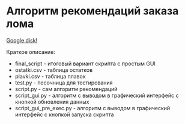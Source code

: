 # Алгоритм рекомендаций заказа лома

[Google disk!](https://drive.google.com/drive/folders/1J4Y-OY9zy-yd4LUgKGi2nd18W6uCe9rw?usp=sharing "https://drive.google.com/drive/folders/1J4Y-OY9zy-yd4LUgKGi2nd18W6uCe9rw?usp=sharing")

Краткое описание:
- final_script - итоговый вариант скрипта с простым GUI
- ostatki.csv - таблица остатков
- plavki.csv - таблица плавок
- test.py - песочница для тестирования
- script.py - сам алгоритм рекомендаций
- script_gui.py - алгоритм с выводом в графический интерфейс с кнопкой обновления данных
- script_gui_pre_exec.py - алгоритм с выводом в графический интерфейс с кнопкой запуска скрипта